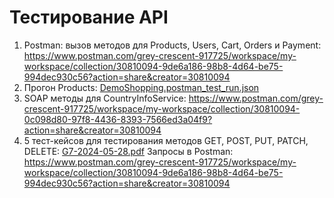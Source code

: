  # Тестирование API
1. Postman: вызов методов для Products, Users, Cart, Orders и Payment:  https://www.postman.com/grey-crescent-917725/workspace/my-workspace/collection/30810094-9de6a186-98b8-4d64-be75-994dec930c56?action=share&creator=30810094
2. Прогон Products: [DemoShopping.postman_test_run.json](https://github.com/VikaDov/api/files/15447650/DemoShopping.postman_test_run.json)
3. SOAP методы для CountryInfoService: https://www.postman.com/grey-crescent-917725/workspace/my-workspace/collection/30810094-0c098d80-97f8-4436-8393-7566ed3a04f9?action=share&creator=30810094
4. 5 тест-кейсов для тестирования методов GET, POST, PUT, PATCH, DELETE: [G7-2024-05-28.pdf](https://github.com/VikaDov/api/files/15474456/G7-2024-05-28.pdf)
Запросы в Postman: https://www.postman.com/grey-crescent-917725/workspace/my-workspace/collection/30810094-9de6a186-98b8-4d64-be75-994dec930c56?action=share&creator=30810094
			

